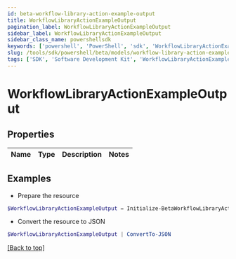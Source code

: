 ```yaml
---
id: beta-workflow-library-action-example-output
title: WorkflowLibraryActionExampleOutput
pagination_label: WorkflowLibraryActionExampleOutput
sidebar_label: WorkflowLibraryActionExampleOutput
sidebar_class_name: powershellsdk
keywords: ['powershell', 'PowerShell', 'sdk', 'WorkflowLibraryActionExampleOutput', 'BetaWorkflowLibraryActionExampleOutput'] 
slug: /tools/sdk/powershell/beta/models/workflow-library-action-example-output
tags: ['SDK', 'Software Development Kit', 'WorkflowLibraryActionExampleOutput', 'BetaWorkflowLibraryActionExampleOutput']
---
```



# WorkflowLibraryActionExampleOutput

## Properties

Name | Type | Description | Notes
------------ | ------------- | ------------- | -------------

## Examples

- Prepare the resource
```powershell
$WorkflowLibraryActionExampleOutput = Initialize-BetaWorkflowLibraryActionExampleOutput 
```

- Convert the resource to JSON
```powershell
$WorkflowLibraryActionExampleOutput | ConvertTo-JSON
```


[[Back to top]](#) 

